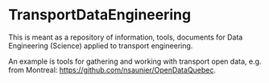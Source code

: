 # TransportDataEngineering

This is meant as a repository of information, tools, documents for Data Engineering (Science) applied to transport engineering. 

An example is tools for gathering and working with transport open data, e.g. from Montreal: https://github.com/nsaunier/OpenDataQuebec.
